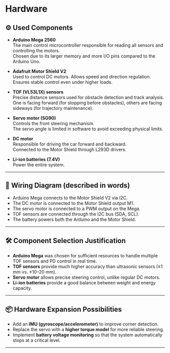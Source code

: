 # Hardware

## ⚙️ Used Components

- **Arduino Mega 2560**  
  The main control microcontroller responsible for reading all sensors and controlling the motors.  
  Chosen due to its larger memory and more I/O pins compared to the Arduino Uno.  

- **Adafruit Motor Shield V2**  
  Used to control DC motors. Allows speed and direction regulation.  
  Ensures stable control even under higher loads.  

- **TOF (VL53L1X) sensors**  
  Precise distance sensors used for obstacle detection and track analysis.  
  One is facing forward (for stopping before obstacles), others are facing sideways (for trajectory maintenance).  

- **Servo motor (SG90)**  
  Controls the front steering mechanism.  
  The servo angle is limited in software to avoid exceeding physical limits.  

- **DC motor**  
  Responsible for driving the car forward and backward.  
  Connected to the Motor Shield through L293D drivers.  

- **Li-ion batteries (7.4V)**  
  Power the entire system.  

---

## 🔌 Wiring Diagram (described in words)

- Arduino Mega connects to the Motor Shield V2 via I2C.  
- The DC motor is connected to the Motor Shield output M1.  
- The servo motor is connected to a PWM output on the Mega.  
- TOF sensors are connected through the I2C bus (SDA, SCL).  
- The battery powers both the Arduino and the Motor Shield.  

---

## 🛠️ Component Selection Justification

- **Arduino Mega** was chosen for sufficient resources to handle multiple TOF sensors and PD control in real time.  
- **TOF sensors** provide much higher accuracy than ultrasonic sensors (±1 mm vs. ±10–20 mm).  
- **Servo motor** allows precise steering control, unlike regular DC motors.  
- **Li-ion batteries** provide a good balance between weight and energy capacity.  

---

## 📦 Hardware Expansion Possibilities

- Add an **IMU (gyroscope/accelerometer)** to improve corner detection.  
- Replace the servo with a **higher torque model** for more reliable steering.  
- Implement **battery voltage monitoring** so that the system automatically stops at a critical level.  

---
